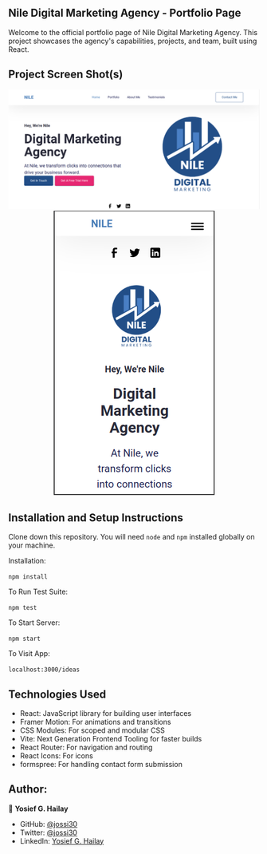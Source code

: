 ## Nile Digital Marketing Agency - Portfolio Page

Welcome to the official portfolio page of Nile Digital Marketing Agency. This project showcases the agency's capabilities, projects, and team, built using React.

## Project Screen Shot(s)   

<div align="center">
  <img alt="Demo" src="./Images/Screenshot from 2024-06-18 16-40-11.png" />
</div>

<div align="center">
  <img alt="Demo" src="./Images/Screenshot from 2024-06-18 16-41-09.png" />
</div>

## Installation and Setup Instructions
  

Clone down this repository. You will need `node` and `npm` installed globally on your machine.  

Installation:

`npm install`  

To Run Test Suite:  

`npm test`  

To Start Server:

`npm start`  

To Visit App:

`localhost:3000/ideas`  

## Technologies Used

- React: JavaScript library for building user interfaces
- Framer Motion: For animations and transitions
- CSS Modules: For scoped and modular CSS
- Vite: Next Generation Frontend Tooling for faster builds
- React Router: For navigation and routing
- React Icons: For icons
- formspree: For handling contact form submission 

## Author:

 👤 **Yosief G. Hailay**

- GitHub: [@jossi30](https://github.com/jossi30)
- Twitter: [@jossi30](https://twitter.com/jossi30_)
- LinkedIn: [Yosief G. Hailay](https://www.linkedin.com/in/yosief-g-hailay-290277213/)

